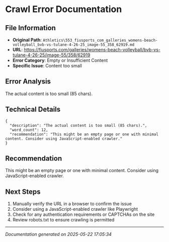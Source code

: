 # Crawl Error Documentation

## File Information
- **Original Path**: `Athletics\553_fiusports_com_galleries_womens-beach-volleyball_bvb-vs-tulane-4-26-25_image-55_358_62919.md`
- **URL**: https://fiusports.com/galleries/womens-beach-volleyball/bvb-vs-tulane-4-26-25/image-55/358/62919
- **Error Category**: Empty or Insufficient Content
- **Specific Issue**: Content too small

## Error Analysis
The actual content is too small (85 chars).

## Technical Details
```
{
  "description": "The actual content is too small (85 chars).",
  "word_count": 12,
  "recommendation": "This might be an empty page or one with minimal content. Consider using JavaScript-enabled crawler."
}
```

## Recommendation
This might be an empty page or one with minimal content. Consider using JavaScript-enabled crawler.

## Next Steps
1. Manually verify the URL in a browser to confirm the issue
2. Consider using a JavaScript-enabled crawler like Playwright
3. Check for any authentication requirements or CAPTCHAs on the site
4. Review robots.txt to ensure crawling is permitted

---
*Documentation generated on 2025-05-22 17:05:34*
